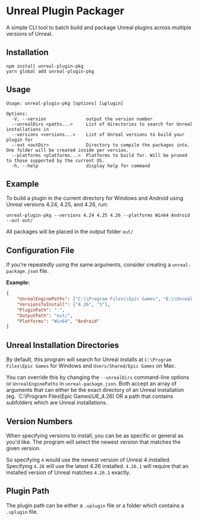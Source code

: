 # Unreal Plugin Packager

A simple CLI tool to batch build and package Unreal plugins across multiple versions of Unreal.

## Installation

```
npm install unreal-plugin-pkg
yarn global add unreal-plugin-pkg
```

## Usage

```
Usage: unreal-plugin-pkg [options] [uplugin]

Options:
  -V, --version               output the version number
  --unrealDirs <paths...>     List of directories to search for Unreal installations in
  --versions <versions...>    List of Unreal versions to build your plugin for
  --out <outDir>              Directory to compile the packages into. One folder will be created inside per version.
  --platforms <platforms...>  Platforms to build for. Will be pruned to those supported by the current OS.
  -h, --help                  display help for command
```

## Example

To build a plugin in the current directory for Windows and Android using Unreal versions 4.24, 4.25, and 4.26, run:

```
unreal-plugin-pkg --versions 4.24 4.25 4.26 --platforms Win64 Android --out out/
```

All packages will be placed in the output folder `out/`

## Configuration File

If you're repeatedly using the same arguments, consider creating a `unreal-package.json` file.

**Example:**

```json
{
    "UnrealEnginePaths": ["C:\\Program Files\\Epic Games", "E:\\Unreal Installs"],
    "VersionsToInstall": ["4.26", "5"],
    "PluginPath": ".",
    "OutputPath": "out/",
    "Platforms": "Win64", "Android"
}
```

## Unreal Installation Directories

By default, this program will search for Unreal installs at `C:\Program Files\Epic Games` for Windows and `Users/Shared/Epic Games` on Mac. 

You can override this by changing the `--unrealDirs` command-line options or `UnrealEnginePaths` in `unreal-package.json`. Both accept an array of arguments that can either be the exact directory of an Unreal installation (eg. `C:\Program Files\Epic Games\UE_4.26) OR a path that contains subfolders which are Unreal installations.

## Version Numbers

When specifying versions to install, you can be as specific or general as you'd like. The program will select the newest version that matches the given version.

So specifying `4` would use the newest version of Unreal 4 installed. Specifying `4.26` will use the latest 4.26 installed. `4.26.1` will require that an installed version of Unreal matches `4.26.1` exactly.

## Plugin Path

The plugin path can be either a `.uplugin` file or a folder which contains a `.uplugin` file.